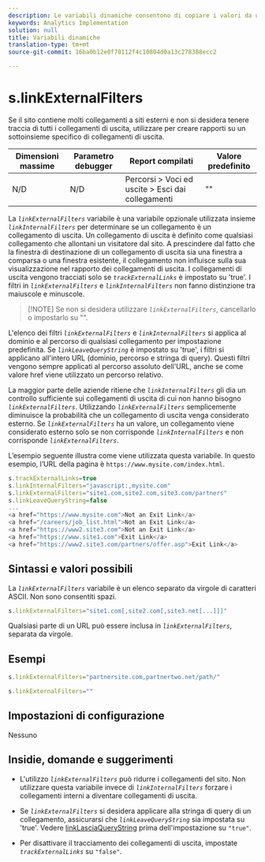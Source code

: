 ```yaml
---
description: Le variabili dinamiche consentono di copiare i valori da una variabile all’altra senza digitare più volte i valori completi nelle richieste di immagini sul sito.
keywords: Analytics Implementation
solution: null
title: Variabili dinamiche
translation-type: tm+mt
source-git-commit: 16ba0b12e0f70112f4c10804d0a13c278388ecc2

---
```



# s.linkExternalFilters

Se il sito contiene molti collegamenti a siti esterni e non si desidera tenere traccia di tutti i collegamenti di uscita, utilizzare per creare rapporti su un sottoinsieme specifico di collegamenti di uscita.

| Dimensioni massime | Parametro debugger | Report compilati | Valore predefinito |
|---|---|---|---|
| N/D | N/D | Percorsi &gt; Voci ed uscite &gt; Esci dai collegamenti | "" |

La *`linkExternalFilters`* variabile è una variabile opzionale utilizzata insieme *`linkInternalFilters`* per determinare se un collegamento è un collegamento di uscita. Un collegamento di uscita è definito come qualsiasi collegamento che allontani un visitatore dal sito. A prescindere dal fatto che la finestra di destinazione di un collegamento di uscita sia una finestra a comparsa o una finestra esistente, il collegamento non influisce sulla sua visualizzazione nel rapporto dei collegamenti di uscita. I collegamenti di uscita vengono tracciati solo se *`trackExternalLinks`* è impostato su 'true'. I filtri in *`linkExternalFilters`* e *`linkInternalFilters`* non fanno distinzione tra maiuscole e minuscole.

> [!NOTE] Se non si desidera utilizzare *`linkExternalFilters`*, cancellarlo o impostarlo su "".

L'elenco dei filtri *`linkExternalFilters`* e *`linkInternalFilters`* si applica al dominio e al percorso di qualsiasi collegamento per impostazione predefinita. Se *`linkLeaveQueryString`* è impostato su 'true', i filtri si applicano all'intero URL (dominio, percorso e stringa di query). Questi filtri vengono sempre applicati al percorso assoluto dell'URL, anche se come valore href viene utilizzato un percorso relativo.

La maggior parte delle aziende ritiene che *`linkInternalFilters`* gli dia un controllo sufficiente sui collegamenti di uscita di cui non hanno bisogno *`linkExternalFilters`*. Utilizzando *`linkExternalFilters`* semplicemente diminuisce la probabilità che un collegamento di uscita venga considerato esterno. Se *`linkExternalFilters`* ha un valore, un collegamento viene considerato esterno solo se non corrisponde *`linkInternalFilters`* e non corrisponde *`linkExternalFilters`*.

L’esempio seguente illustra come viene utilizzata questa variabile. In questo esempio, l’URL della pagina è `https://www.mysite.com/index.html`.

```js
s.trackExternalLinks=true 
s.linkInternalFilters="javascript:,mysite.com" 
s.linkExternalFilters="site1.com,site2.com,site3.com/partners" 
s.linkLeaveQueryString=false 
...
<a href="https://www.mysite.com">Not an Exit Link</a> 
<a href="/careers/job_list.html">Not an Exit Link</a> 
<a href="https://www2.site3.com">Not an Exit Link</a> 
<a href="https://www.site1.com">Exit Link</a> 
<a href="https://www2.site3.com/partners/offer.asp">Exit Link</a> 
```

## Sintassi e valori possibili

La *`linkExternalFilters`* variabile è un elenco separato da virgole di caratteri ASCII. Non sono consentiti spazi.

```js
s.linkExternalFilters="site1.com[,site2.com[,site3.net[...]]]"
```

Qualsiasi parte di un URL può essere inclusa in *`linkExternalFilters`*, separata da virgole.

## Esempi

```js
s.linkExternalFilters="partnersite.com,partnertwo.net/path/"
```

```js
s.linkExternalFilters=""
```

## Impostazioni di configurazione

Nessuno

## Insidie, domande e suggerimenti

* L'utilizzo *`linkExternalFilters`* può ridurre i collegamenti del sito. Non utilizzare questa variabile invece di *`linkInternalFilters`* forzare i collegamenti interni a diventare collegamenti di uscita.

* Se *`linkExternalFilters`* si desidera applicare alla stringa di query di un collegamento, assicurarsi che *`linkLeaveQueryString`* sia impostata su 'true'. Vedere [linkLasciaQueryString](https://docs.adobe.com/content/help/en/analytics/implementation/javascript-implementation/variables-analytics-reporting/config-var/s-account.html) prima dell'impostazione su `"true"`.

* Per disattivare il tracciamento dei collegamenti di uscita, impostate *`trackExternalLinks`* su `"false"`.
